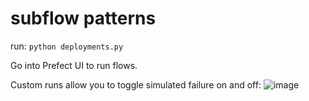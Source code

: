# subflow patterns

run:
`python deployments.py`

Go into Prefect UI to run flows.

Custom runs allow you to toggle simulated failure on and off:
![image](https://user-images.githubusercontent.com/68969861/227365257-d4897312-7a1d-445a-bebe-e0ed829fedcf.png)
